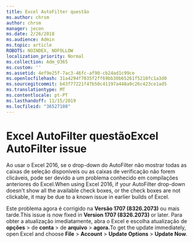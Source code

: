 ```yaml
---
title: Excel AutoFilter questão
ms.author: chrsm
author: chrsm
manager: jecon
ms.date: 2/26/2018
ms.audience: Admin
ms.topic: article
ROBOTS: NOINDEX, NOFOLLOW
localization_priority: Normal
ms.collection: Adm_O365
ms.custom: ''
ms.assetid: 4ef9e25f-7ac3-46fc-af90-cb24ad1c99ce
ms.openlocfilehash: 31a4294f7035f2ff69bb30b65261f5210fc1a3d0
ms.sourcegitcommit: b43f77221f47b50c41197a448a9c26c423ce1ad5
ms.translationtype: MT
ms.contentlocale: pt-PT
ms.lasthandoff: 11/15/2019
ms.locfileid: "36527108"
---
```

# <a name="excel-autofilter-issue"></a><span data-ttu-id="aece6-102">Excel AutoFilter questão</span><span class="sxs-lookup"><span data-stu-id="aece6-102">Excel AutoFilter issue</span></span>

<span data-ttu-id="aece6-103">Ao usar o Excel 2016, se o drop-down do AutoFilter não mostrar todas as caixas de seleção disponíveis ou as caixas de verificação não forem clicáveis, pode ser devido a um problema conhecido em compilações anteriores do Excel.</span><span class="sxs-lookup"><span data-stu-id="aece6-103">When using Excel 2016, if your AutoFilter drop-down doesn't show all the available check boxes, or the check boxes are not clickable, it may be due to a known issue in earlier builds of Excel.</span></span> 
  
<span data-ttu-id="aece6-104">Este problema agora é corrigido na **Versão 1707 (8326.2073)** ou mais tarde.</span><span class="sxs-lookup"><span data-stu-id="aece6-104">This issue is now fixed in **Version 1707 (8326.2073)** or later.</span></span> <span data-ttu-id="aece6-105">Para obter a atualização imediatamente, abra o Excel e escolha atualização de **opções** \> de **conta** \> de **arquivo** \> **agora.**</span><span class="sxs-lookup"><span data-stu-id="aece6-105">To get the update immediately, open Excel and choose **File** \> **Account** \> **Update Options** \> **Update Now**.</span></span>
  

